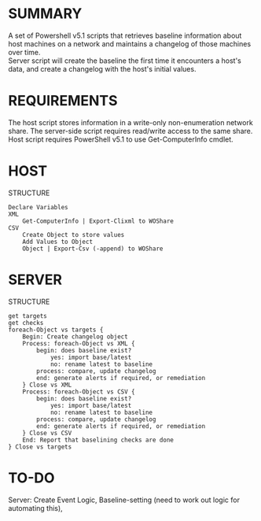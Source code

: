 # SUMMARY

A set of Powershell v5.1 scripts that retrieves baseline information about host machines on a network and maintains a changelog of those machines over time.  
Server script will create the baseline the first time it encounters a host's data, and create a changelog with the host's initial values.


# REQUIREMENTS

The host script stores information in a write-only non-enumeration network share. The server-side script requires read/write access to the same share. Host script requires PowerShell v5.1 to use Get-ComputerInfo cmdlet.


# HOST
STRUCTURE
```
Declare Variables  
XML  
	Get-ComputerInfo | Export-Clixml to WOShare  
CSV  
	Create Object to store values  
	Add Values to Object  
	Object | Export-Csv (-append) to WOShare  
```
# SERVER
STRUCTURE 
```
get targets  
get checks  
foreach-Object vs targets {  
	Begin: Create changelog object  
	Process: foreach-Object vs XML {  
		begin: does baseline exist?  
			yes: import base/latest  
			no: rename latest to baseline  
		process: compare, update changelog  
		end: generate alerts if required, or remediation  
	} Close vs XML  
	Process: foreach-Object vs CSV {  
		begin: does baseline exist?  
			yes: import base/latest  
			no: rename latest to baseline  
		process: compare, update changelog  
		end: generate alerts if required, or remediation  
	} Close vs CSV  
	End: Report that baselining checks are done  
} Close vs targets  
```

# TO-DO
Server: Create Event Logic, Baseline-setting (need to work out logic for automating this), 
